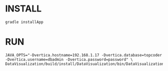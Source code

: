 INSTALL
=======

`gradle installApp`

RUN
===

    JAVA_OPTS="-Dvertica.hostname=192.168.1.17 -Dvertica.database=topcoder -Dvertica.username=dbadmin -Dvertica.password=password" \
    DataVisualization/build/install/DataVisualization/bin/DataVisualization
